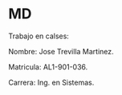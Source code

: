 # MD
Trabajo en calses:

Nombre: Jose Trevilla Martinez.

Matricula: AL1-901-036.

Carrera: Ing. en Sistemas.

